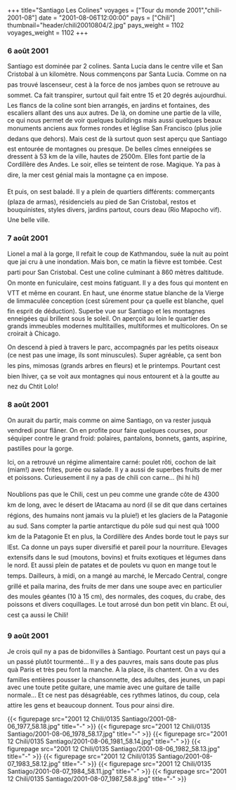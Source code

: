 +++
title="Santiago Les Colines"
voyages = ["Tour du monde 2001","chili-2001-08"]
date = "2001-08-06T12:00:00"
pays = ["Chili"]
thumbnail="header/chili20010804/2.jpg"
pays_weight = 1102
voyages_weight = 1102
+++
### 6 août 2001

Santiago est dominée par 2 colines. Santa Lucia dans le centre ville et San 
Cristobal à un kilomètre. Nous commençons par Santa Lucia. Comme on na pas 
trouvé lascenseur, cest à la force de nos jambes quon se retrouve au sommet. 
Ca fait transpirer, surtout quil fait entre 15 et 20 degrés aujourdhui. Les 
flancs de la coline sont bien arrangés, en jardins et fontaines, des escaliers 
allant des uns aux autres. De là, on domine une partie de la ville, ce qui nous 
permet de voir quelques buildings mais aussi quelques beaux monuments anciens 
aux formes rondes et léglise San Francisco (plus jolie dedans que dehors). 
Mais cest de là surtout quon sest aperçu que Santiago est entourée de montagnes 
ou presque. De belles cîmes enneigées se dressent à 53 km de la ville, hautes 
de 2500m. Elles font partie de la Cordillère des Andes. Le soir, elles se teintent 
de rose. Magique. Ya pas à dire, la mer cest génial mais la montagne ça en 
impose.

Et puis, on sest baladé. Il y a plein de quartiers différents: commerçants 
(plaza de armas), résidenciels au pied de San Cristobal, restos et bouquinistes, 
styles divers, jardins partout, cours deau (Rio Mapocho vif). Une belle ville.

### 7 août 2001

Lionel a mal à la gorge, Il refait le coup de Kathmandou, suée la nuit au point 
que jai cru à une inondation. Mais bon, ce matin la fièvre est tombée. Cest 
parti pour San Cristobal. Cest une coline culminant à 860 mètres daltitude. 
On monte en funiculaire, cest moins fatiguant. Il y a des fous qui montent 
en VTT et même en courant. En haut, une énorme statue blanche de la Vierge de 
limmaculée conception (cest sûrement pour ça quelle est blanche, quel fin 
esprit de déduction). Superbe vue sur Santiago et les montagnes enneigées qui 
brillent sous le soleil. On aperçoit au loin le quartier des grands immeubles 
modernes multitailles, multiformes et multicolores. On se croirait à Chicago.

On descend à pied à travers le parc, accompagnés par les petits oiseaux (ce 
nest pas une image, ils sont minuscules). Super agréable, ça sent bon les pins, 
mimosas (grands arbres en fleurs) et le printemps. Pourtant cest bien lhiver, 
ça se voit aux montagnes qui nous entourent et à la goutte au nez du Chtit Lolo!

### 8 août 2001

On aurait du partir, mais comme on aime Santiago, on va rester jusquà vendredi 
pour flâner. On en profite pour faire quelques courses, pour séquiper contre 
le grand froid: polaires, pantalons, bonnets, gants, aspirine, pastilles pour 
la gorge. 

Ici, on a retrouvé un régime alimentaire carné: poulet rôti, cochon de lait 
(miam!) avec frites, purée ou salade. Il y a aussi de superbes fruits de mer 
et poissons. Curieusement il ny a pas de chili con carne... (hi hi hi) 

Noublions pas que le Chili, cest un peu comme une grande côte de 4300 km 
de long, avec le désert de lAtacama au nord (il se dit que dans certaines régions, 
des humains nont jamais vu la pluie!) et les glaciers de la Patagonie au sud. 
Sans compter la partie antarctique du pôle sud qui nest quà 1000 km de la 
Patagonie Et en plus, la Cordillère des Andes borde tout le pays sur lEst. 
Ca donne un pays super diversifié et pareil pour la nourriture. Elevages extensifs 
dans le sud (moutons, bovins) et fruits exotiques et légumes dans le nord. Et 
aussi plein de patates et de poulets vu quon en mange tout le temps. Dailleurs, 
à midi, on a mangé au marché, le Mercado Central, congre grillé et paila marina, 
des fruits de mer dans une soupe avec en particulier des moules géantes (10 
à 15 cm), des normales, des coques, du crabe, des poissons et divers coquillages. 
Le tout arrosé dun bon petit vin blanc. Et oui, cest ça aussi le Chili!

### 9 août 2001

Je crois quil ny a pas de bidonvilles à Santiago. Pourtant cest un pays 
qui a un passé plutôt tourmenté... Il y a des pauvres, mais sans doute pas plus 
quà Paris et très peu font la manche. A la place, ils chantent. On a vu des 
familles entières pousser la chansonnette, des adultes, des jeunes, un papi 
avec une toute petite guitare, une mamie avec une guitare de taille normale... 
Et ce nest pas désagréable, ces rythmes latinos, du coup, cela attire les gens 
et beaucoup donnent. Tous pour ainsi dire.


<div id="TOTO">{{< figurepage src="2001 12 Chili/0135 Santiago/2001-08-06_1977_58.18.jpg" title="-"  >}}
{{< figurepage src="2001 12 Chili/0135 Santiago/2001-08-06_1978_58.17.jpg" title="-"  >}}
{{< figurepage src="2001 12 Chili/0135 Santiago/2001-08-06_1981_58.14.jpg" title="-"  >}}
{{< figurepage src="2001 12 Chili/0135 Santiago/2001-08-06_1982_58.13.jpg" title="-"  >}}
{{< figurepage src="2001 12 Chili/0135 Santiago/2001-08-07_1983_58.12.jpg" title="-"  >}}
{{< figurepage src="2001 12 Chili/0135 Santiago/2001-08-07_1984_58.11.jpg" title="-"  >}}
{{< figurepage src="2001 12 Chili/0135 Santiago/2001-08-07_1987_58.8.jpg" title="-"  >}}
</DIV>


